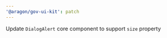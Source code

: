 ```yaml
---
'@aragon/gov-ui-kit': patch
---
```


Update `DialogAlert` core component to support `size` property
